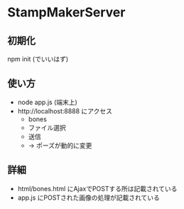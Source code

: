 # StampMakerServer
## 初期化
npm init (でいいはず)
## 使い方
- node app.js (端末上)
- http://localhost:8888 にアクセス 
    - bones
    - ファイル選択
    - 送信
    - -> ポーズが動的に変更
## 詳細
- html/bones.html にAjaxでPOSTする所は記載されている
- app.js にPOSTされた画像の処理が記載されている